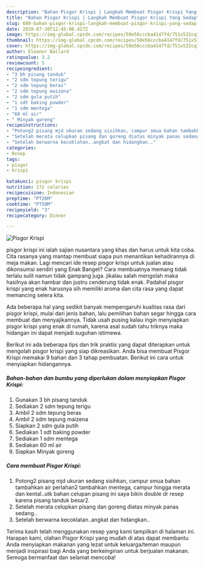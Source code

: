```yaml
---
description: "Bahan Pisgor Krispi | Langkah Membuat Pisgor Krispi Yang Sedap"
title: "Bahan Pisgor Krispi | Langkah Membuat Pisgor Krispi Yang Sedap"
slug: 680-bahan-pisgor-krispi-langkah-membuat-pisgor-krispi-yang-sedap
date: 2020-07-30T12:45:06.427Z
image: https://img-global.cpcdn.com/recipes/50e56cccba4147fd/751x532cq70/pisgor-krispi-foto-resep-utama.jpg
thumbnail: https://img-global.cpcdn.com/recipes/50e56cccba4147fd/751x532cq70/pisgor-krispi-foto-resep-utama.jpg
cover: https://img-global.cpcdn.com/recipes/50e56cccba4147fd/751x532cq70/pisgor-krispi-foto-resep-utama.jpg
author: Eleanor Ballard
ratingvalue: 3.2
reviewcount: 5
recipeingredient:
- "3 bh pisang tanduk"
- "2 sdm tepung terigu"
- "2 sdm tepung beras"
- "2 sdm tepung maizena"
- "2 sdm gula putih"
- "1 sdt baking powder"
- "1 sdm mentega"
- "60 ml air"
- " Minyak goreng"
recipeinstructions:
- "Potong2 pisang mjd ukuran sedang sisihkan, campur smua bahan tambahkan air perlahan2 tambahkan mentega, campur hingga merata dan kental..utk bahan celupan pisang ini saya bikin double dr resep karena pisang tanduk besar2."
- "Setelah merata celupkan pisang dan goreng diatas minyak panas sedang.."
- "Setelah berwarna kecoklatan..angkat dan hidangkan.."
categories:
- Resep
tags:
- pisgor
- krispi

katakunci: pisgor krispi 
nutrition: 172 calories
recipecuisine: Indonesian
preptime: "PT26M"
cooktime: "PT50M"
recipeyield: "3"
recipecategory: Dinner

---
```



![Pisgor Krispi](https://img-global.cpcdn.com/recipes/50e56cccba4147fd/751x532cq70/pisgor-krispi-foto-resep-utama.jpg)


pisgor krispi ini ialah sajian nusantara yang khas dan harus untuk kita coba. Cita rasanya yang mantap membuat siapa pun menantikan kehadirannya di meja makan.
Lagi mencari ide resep pisgor krispi untuk jualan atau dikonsumsi sendiri yang Enak Banget? Cara membuatnya memang tidak terlalu sulit namun tidak gampang juga. jikalau salah mengolah maka hasilnya akan hambar dan justru cenderung tidak enak. Padahal pisgor krispi yang enak harusnya sih memiliki aroma dan cita rasa yang dapat memancing selera kita.



Ada beberapa hal yang sedikit banyak mempengaruhi kualitas rasa dari pisgor krispi, mulai dari jenis bahan, lalu pemilihan bahan segar hingga cara membuat dan menyajikannya. Tidak usah pusing kalau ingin menyiapkan pisgor krispi yang enak di rumah, karena asal sudah tahu triknya maka hidangan ini dapat menjadi suguhan istimewa.


Berikut ini ada beberapa tips dan trik praktis yang dapat diterapkan untuk mengolah pisgor krispi yang siap dikreasikan. Anda bisa membuat Pisgor Krispi memakai 9 bahan dan 3 tahap pembuatan. Berikut ini cara untuk menyiapkan hidangannya.

<!--inarticleads1-->

##### Bahan-bahan dan bumbu yang diperlukan dalam menyiapkan Pisgor Krispi:

1. Gunakan 3 bh pisang tanduk
1. Sediakan 2 sdm tepung terigu
1. Ambil 2 sdm tepung beras
1. Ambil 2 sdm tepung maizena
1. Siapkan 2 sdm gula putih
1. Sediakan 1 sdt baking powder
1. Sediakan 1 sdm mentega
1. Sediakan 60 ml air
1. Siapkan  Minyak goreng




<!--inarticleads2-->

##### Cara membuat Pisgor Krispi:

1. Potong2 pisang mjd ukuran sedang sisihkan, campur smua bahan tambahkan air perlahan2 tambahkan mentega, campur hingga merata dan kental..utk bahan celupan pisang ini saya bikin double dr resep karena pisang tanduk besar2.
1. Setelah merata celupkan pisang dan goreng diatas minyak panas sedang..
1. Setelah berwarna kecoklatan..angkat dan hidangkan..




Terima kasih telah menggunakan resep yang kami tampilkan di halaman ini. Harapan kami, olahan Pisgor Krispi yang mudah di atas dapat membantu Anda menyiapkan makanan yang lezat untuk keluarga/teman maupun menjadi inspirasi bagi Anda yang berkeinginan untuk berjualan makanan. Semoga bermanfaat dan selamat mencoba!
